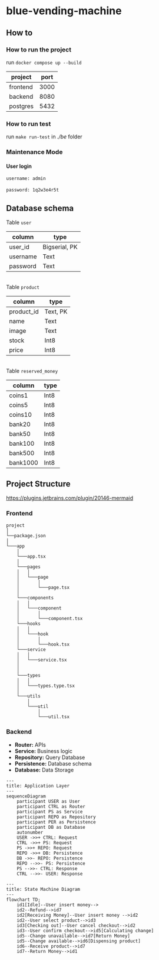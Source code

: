 # blue-vending-machine
## How to
### How to run the project

run `docker compose up --build`

| project  | port |
| -------- | ---- |
| frontend | 3000 |
| backend  | 8080 |
| postgres | 5432 |

### How to run test
run `make run-test` in *./be* folder

### Maintenance Mode
#### User login
`username: admin` \
\
`password: 1q2w3e4r5t`

## Database schema

Table `user`

| column | type |
| -------- | ------------- |
| user_id | Bigserial, PK |
| username | Text |
| password | Text |

\
Table `product`

| column | type |
| ---------- | -------- |
| product_id | Text, PK |
| name | Text |
| image | Text |
| stock | Int8 |
| price | Int8 |

\
Table `reserved_money`

| column | type |
| -------- | ---- |
| coins1 | Int8 |
| coins5 | Int8 |
| coins10 | Int8 |
| bank20 | Int8 |
| bank50 | Int8 |
| bank100 | Int8 |
| bank500 | Int8 |
| bank1000 | Int8 |

## Project Structure
https://plugins.jetbrains.com/plugin/20146-mermaid

### Frontend

```
project
│  
└──package.json  
│
└───app
    │
    └───app.tsx  
    │
    └───pages
    │   │   
    │   └───page
    │       │
    │       └───page.tsx
    │
    └───components
    │   │   
    │   └───component
    │       │
    │       └───component.tsx
    └───hooks
    │   │   
    │   └───hook
    │       │
    │       └───hook.tsx
    └───service
    │   │   
    │   └───service.tsx
    │  
    │
    └───types
    │   │ 
    │   └───types.type.tsx
    │
    └───utils
        │   
        └───util
            │
            └───util.tsx    
```

### Backend

- **Router:** APIs
- **Service:** Business logic
- **Repository:** Query Database
- **Persistence:** Database schema
- **Database:** Data Storage

```mermaid
---
title: Application Layer
---
sequenceDiagram
    participant USER as User
    participant CTRL as Router
    participant PS as Service
    participant REPO as Repository
    participant PER as Persistence
    participant DB as Database
    autonumber
    USER ->>+ CTRL: Request
    CTRL ->>+ PS: Request
    PS ->>+ REPO: Request
    REPO ->>+ DB: Persistence
    DB ->>- REPO: Persistence
    REPO -->>- PS: Persistence
    PS -->>- CTRL: Response
    CTRL -->>- USER: Response
```


```mermaid
---
title: State Machine Diagram
---
flowchart TD;
    id1[Idle]--User insert money-->
    id2--Refund-->id7
    id2[Receiving Money]--User insert money -->id2
    id2--User select product-->id3
    id3[Checking out]--User cancel checkout-->id2
    id3--User confirm checkout-->id5[Calculating change]
    id5--Change unavailable-->id7[Return Money]
    id5--Change available-->id6[Dispensing product]
    id6--Receive product-->id7
    id7--Return Money-->id1
```